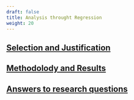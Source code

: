 ```yaml
---
draft: false
title: Analysis throught Regression
weight: 20
---
```

  
## [Selection and Justification](./selection)

## [Methodolody and Results](./methodology)

## [Answers to research questions](./answers)
